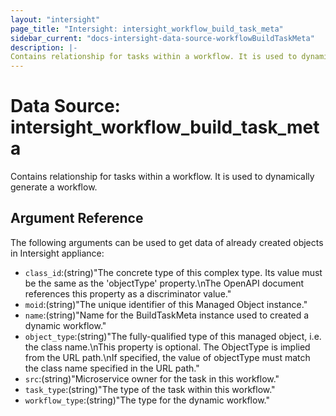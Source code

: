 ```yaml
---
layout: "intersight"
page_title: "Intersight: intersight_workflow_build_task_meta"
sidebar_current: "docs-intersight-data-source-workflowBuildTaskMeta"
description: |-
Contains relationship for tasks within a workflow. It is used to dynamically generate a workflow.
---
```


# Data Source: intersight_workflow_build_task_meta
Contains relationship for tasks within a workflow. It is used to dynamically generate a workflow.
## Argument Reference
The following arguments can be used to get data of already created objects in Intersight appliance:
* `class_id`:(string)"The concrete type of this complex type. Its value must be the same as the 'objectType' property.\nThe OpenAPI document references this property as a discriminator value."
* `moid`:(string)"The unique identifier of this Managed Object instance."
* `name`:(string)"Name for the BuildTaskMeta instance used to created a dynamic workflow."
* `object_type`:(string)"The fully-qualified type of this managed object, i.e. the class name.\nThis property is optional. The ObjectType is implied from the URL path.\nIf specified, the value of objectType must match the class name specified in the URL path."
* `src`:(string)"Microservice owner for the task in this workflow."
* `task_type`:(string)"The type of the task within this workflow."
* `workflow_type`:(string)"The type for the dynamic workflow."
